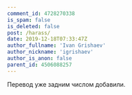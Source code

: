 ```yaml
---
comment_id: 4728270338
is_spam: false
is_deleted: false
post: /harass/
date: 2019-12-18T07:33:47Z
author_fullname: 'Ivan Grishaev'
author_nickname: 'igrishaev'
author_is_anon: false
parent_id: 4506088257
---
```


<p>Перевод уже задним числом добавили.</p>
